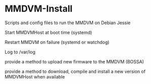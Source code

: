 # MMDVM-Install

Scripts and config files to run the MMDVM on Debian Jessie

Start MMDVMHost at boot time (systemd)

Restart MMDVM on failure (systemd or watchdog) 

Log to /var/log

provide a method to upload new firmware to the MMDVM (BOSSA)

provide a method to download, compile and install a new version of MMDVMHost when available

